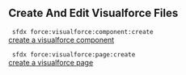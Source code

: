 ## Create And Edit Visualforce Files



``` sfdx force:visualforce:component:create```   
 [create a visualforce component](./createandeditvisualforcefiles.md)

``` sfdx force:visualforce:page:create```   
 [create a visualforce page](./createandeditvisualforcefiles.md)

